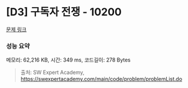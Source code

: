# [D3] 구독자 전쟁 - 10200 

[문제 링크](https://swexpertacademy.com/main/code/problem/problemDetail.do?contestProbId=AXMCXV_qVgkDFAWv) 

### 성능 요약

메모리: 62,216 KB, 시간: 349 ms, 코드길이: 278 Bytes



> 출처: SW Expert Academy, https://swexpertacademy.com/main/code/problem/problemList.do